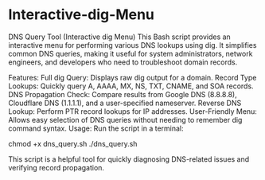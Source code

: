 # Interactive-dig-Menu
DNS Query Tool (Interactive dig Menu)
This Bash script provides an interactive menu for performing various DNS lookups using dig. It simplifies common DNS queries, making it useful for system administrators, network engineers, and developers who need to troubleshoot domain records.

Features:
Full dig Query: Displays raw dig output for a domain.
Record Type Lookups: Quickly query A, AAAA, MX, NS, TXT, CNAME, and SOA records.
DNS Propagation Check: Compare results from Google DNS (8.8.8.8), Cloudflare DNS (1.1.1.1), and a user-specified nameserver.
Reverse DNS Lookup: Perform PTR record lookups for IP addresses.
User-Friendly Menu: Allows easy selection of DNS queries without needing to remember dig command syntax.
Usage:
Run the script in a terminal:

chmod +x dns_query.sh
./dns_query.sh

This script is a helpful tool for quickly diagnosing DNS-related issues and verifying record propagation.
